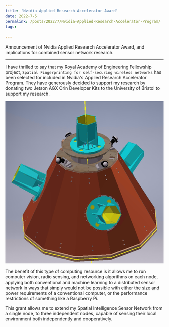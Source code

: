 ```yaml
---
title: 'Nvidia Applied Research Accelerator Award'
date: 2022-7-5
permalink: /posts/2022/7/Nvidia-Applied-Research-Accelerator-Program/
tags:
  
---
```


Announcement of Nvidia Applied Research Accelerator Award, and implications for combined sensor network research.

---

I have thrilled to say that my Royal Academy of Engineering Fellowship project, `Spatial Fingerprinting for self-securing wireless networks` has been selected for included in Nvidia's Applied Research Accelerator Program. They have generously decided to support my research by donating two Jetson AGX Orin Developer Kits to the University of Bristol to support my research.

![Spatial Intelligence Node](/images/SpatialIntelligenceNode.png "Spatial Intelligence Node Design")

The benefit of this type of computing resource is it allows me to run computer vision, radio sensing, and networking algorithms on each node, applying both conventional and machine learning to a distributed sensor network in ways that simply would not be possible with either the size and power requirements of a conventional computer, or the performance restrictions of something like a Raspberry Pi.

This grant allows me to extend my Spatial Intelligence Sensor Network from a single node, to three independent nodes, capable of sensing their local environment both independently and cooperatively.


<script src="https://utteranc.es/client.js"
        repo="LyceanEM/LyceanEM.github.io"
        issue-term="LyceanEM-Examples"
        theme="github-light"
        crossorigin="anonymous"
        async>
</script>
